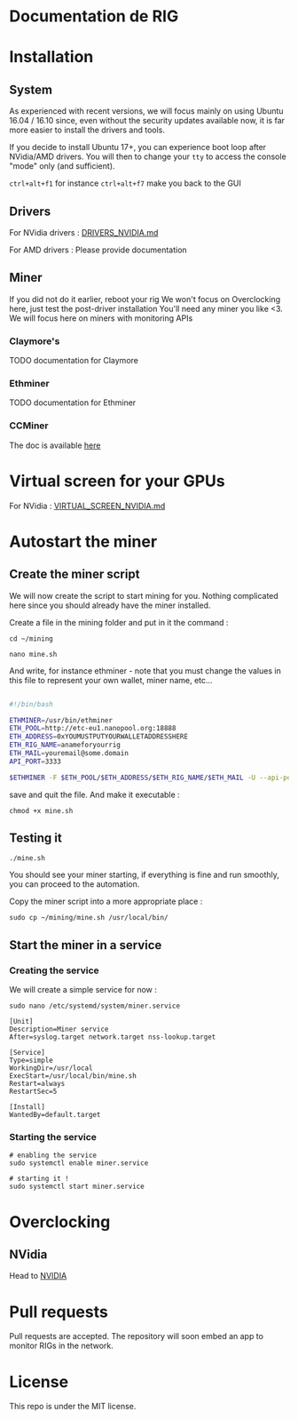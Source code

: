 # Documentation de RIG


# Installation

## System

As experienced with recent versions, we will focus mainly on using Ubuntu 16.04 / 16.10 since, even without the security updates available now, it is far more easier to install the drivers and tools.

If you decide to install Ubuntu 17+, you can experience boot loop after NVidia/AMD drivers. You will then to change your `tty` to access the console "mode" only (and sufficient).

`ctrl+alt+f1` for instance
`ctrl+alt+f7` make you back to the GUI

## Drivers

For NVidia drivers : [DRIVERS_NVIDIA.md](DRIVERS_NVIDIA.md)

For AMD drivers : Please provide documentation

## Miner

If you did not do it earlier, reboot your rig
We won't focus on Overclocking here, just test the post-driver installation
You'll need any miner you like <3. We will focus here on miners with monitoring APIs

### Claymore's

TODO documentation for Claymore

### Ethminer

TODO documentation for Ethminer

### CCMiner

The doc is available [here](INSTALL_CCMINER.md)

# Virtual screen for your GPUs

For NVidia : [VIRTUAL_SCREEN_NVIDIA.md](VIRTUAL_SCREEN_NVIDIA.md)

# Autostart the miner

## Create the miner script

We will now create the script to start mining for you. Nothing complicated here since you should already have the miner installed.

Create a file in the mining folder and put in it the command :

```
cd ~/mining
```

```
nano mine.sh
```

And write, for instance ethminer - note that you must change the values in this file to represent your own wallet, miner name, etc...

```bash

#!/bin/bash

ETHMINER=/usr/bin/ethminer
ETH_POOL=http://etc-eu1.nanopool.org:18888
ETH_ADDRESS=0xYOUMUSTPUTYOURWALLETADDRESSHERE
ETH_RIG_NAME=anameforyourrig
ETH_MAIL=youremail@some.domain
API_PORT=3333

$ETHMINER -F $ETH_POOL/$ETH_ADDRESS/$ETH_RIG_NAME/$ETH_MAIL -U --api-port $API_PORT
```

save and quit the file. And make it executable :

```
chmod +x mine.sh
```
## Testing it

```
./mine.sh
```

You should see your miner starting, if everything is fine and run smoothly, you can proceed to the automation.

Copy the miner script into a more appropriate place :

```
sudo cp ~/mining/mine.sh /usr/local/bin/
```

## Start the miner in a service

### Creating the service

We will create a simple service for now :

```
sudo nano /etc/systemd/system/miner.service
```

```
[Unit]
Description=Miner service
After=syslog.target network.target nss-lookup.target

[Service]
Type=simple
WorkingDir=/usr/local
ExecStart=/usr/local/bin/mine.sh
Restart=always
RestartSec=5

[Install]
WantedBy=default.target
```

### Starting the service

```
# enabling the service
sudo systemctl enable miner.service

# starting it !
sudo systemctl start miner.service
```

# Overclocking

## NVidia

Head to [NVIDIA](OVERCLOCK_NVIDIA.md)

# Pull requests

Pull requests are accepted. The repository will soon embed an app to monitor RIGs in the network.


# License

This repo is under the MIT license.
